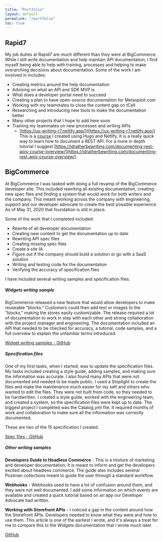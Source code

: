 ```yaml
---
title: "Portfolio"
layout: default
permalink: "/portfolio"
toc: true
---
```



## Rapid7

My job duties at Rapid7 are much different than they were at BigCommerce. While I still write documentation and help maintain API documentation, I find myself being able to help with training, processes and helping to make overarching decisions about documentation. Some of the work I am involved in includes:
* Creating metrics around the help documentation
* Advising on what an API and SDK MVP is
* What does a developer portal need to succeed
* Creating a plan to have open-source documentation for Metasploit.com
* Working with my teammates to close the content gap on tCell
* Researching and introducing new tools to make the documentation better
* Many other projects that I hope to add here soon
* Training my teammates on new processes and writing APIs
  * [https://ux-writing-r7.netlify.app/]([https://ux-writing-r7.netlify.app/) This is a [course](https://github.com/tperry-r7/ux-writing-training) I created using Hugo and Netlify. It is a really quick way to learn how to document a REST API. For a more in depth tutorial I suggest [https://idratherbewriting.com/documenting-rest-apis-course-overview/](https://idratherbewriting.com/documenting-rest-apis-course-overview/). 


## BigCommerce

At BigCommerce I was tasked with doing a full revamp of the BigCommerce developer site. This included rewriting all existing documentation, creating new spec files and finding a system that would work for both writers and the company. This meant working across the company with engineering, support and our developer advocate to create the best possible experience. As of May 31, 2020 that foundation is still in place.

Some of the work that I completed included:

* Rewrite of all developer documentation
* Creating new content to get the documentation up to date
* Rewriting API spec files
* Creating missing spec files
* Create a site IA
* Figure out if the company should build a solution or go with a SaaS solution
* Writing and testing code for the documentation
* Verifying the accuracy of specification files

I have included several writing samples and specification files. 

<div class="row">
  <div class="col-sm-6">
    <div class="card">
      <div class="card-body">
        <h5 class="card-title">Widgets writing sample</h5>
        <p class="card-text">BigCommerce released a new feature that would allow developers to make reuseable “blocks.” Customers could then add text or images to the “blocks,” making the stores easily customizable. The release required a lot of documentation to work in step with each other and strong collaboration with the project manager and engineering. The documentation included an API that needed to be checked for accuracy, a tutorial, code samples, and a full overview to explain the unfamiliar terms introduced.</p>
        <a href="https://github.com/tjperry07/personal-site/tree/master/_portfolio_files/bigcommerce/widgets" class="btn btn-primary">Widget writing samples - GitHub</a>
      </div>
    </div>
  </div>
  <div class="col-sm-6">
    <div class="card">
      <div class="card-body">
        <h5 class="card-title">Specification files</h5>
        <p class="card-text">One of my first tasks, when I started, was to update the specification files. My tasks included creating a style guide, adding samples, and making sure the information was accurate. I also found many APIs that were not documented and needed to be made public. I used a Stoplight to create the files and make the maintenance much easier for my self and others who wanted to edit the files. They were not built from code, so they needed to be handwritten. I created a style guide, worked with the engineering team, and created a system, so the specification files were kept up to date. The biggest project I completed was the Catalog.yml file. It required months of work and collaboration to make sure all the information was correctly documented. </p>
        <p class="card-text">These are two of the 15 specification I created. </p>
        <a href="https://github.com/tjperry07/personal-site/tree/master/_portfolio_files/bigcommerce/spec_files" class="btn btn-primary">Spec files - GitHub</a>
      </div>
    </div>
  </div>
  <div class="col-sm-6">
    <div class="card">
      <div class="card-body">
        <h5 class="card-title">Other writing samples</h5>
        <p class="card-text"><strong>Developers Guide to Headless Commerce</strong> - This is a mixture of marketing and developer documentation. It is meant to inform and get the developers excited about headless commerce. 
The guide also includes several Postman collections meant to guide the user through a standard workflow. </p>
<p class="card-text"><strong>Webhooks</strong> - Webhooks used to have a lot of confusion around them, and they were not well documented. I add some information on which events are available and created a quick tutorial based on an app our Developer Advocate had written. </p>
<p class="cart-text"><strong>Working with Storefront APIs</strong> - I noticed a gap in the content around how the Storefront APIs. Developers needed to know what they were and how to use them. This article is one of the earliest I wrote, and it's always a treat for me to compare this to the Widgets documentation that I wrote much later. </p>
        <a href="https://github.com/tjperry07/personal-site/tree/master/_portfolio_files/bigcommerce/other" class="btn btn-primary">GitHub</a>
      </div>
    </div>
  </div>
</div>
